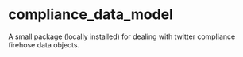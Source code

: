 # compliance_data_model
A small package (locally installed) for dealing with twitter compliance firehose data objects.
